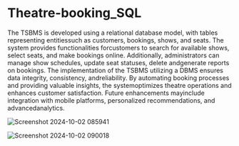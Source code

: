 # Theatre-booking_SQL

The TSBMS is developed using a relational database model, with tables representing entitiessuch as customers, bookings, shows, and seats.
The system provides functionalities forcustomers to search for available shows, select seats, and make bookings online.
Additionally, administrators can manage show schedules, update seat statuses, delete andgenerate reports on bookings.
The implementation of the TSBMS utilizing a DBMS ensures data integrity, consistency, andreliability. 
By automating booking processes and providing valuable insights, the systemoptimizes theatre operations and enhances customer satisfaction. 
Future enhancements mayinclude integration with mobile platforms, personalized recommendations, and advancedanalytics.

![Screenshot 2024-10-02 085941](https://github.com/user-attachments/assets/f30418a7-3c62-4af9-945f-372ae2527098)


![Screenshot 2024-10-02 090018](https://github.com/user-attachments/assets/91b00540-d304-4369-9a3d-80671e8a38a0)
